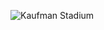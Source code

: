 ![Kaufman Stadium](https://img.mlbstatic.com/mlb-images/image/private/t_16x9/t_w372/mlb/pcjfojtawx2cybwbtrch.jpg)
